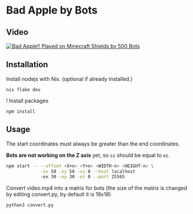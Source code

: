 
# Bad Apple by Bots




## Video
[![Bad Apple!! Played on Minecraft Shields by 500 Bots](http://img.youtube.com/vi/ixX6J-4tvaE/0.jpg)](https://youtu.be/ixX6J-4tvaE "Bad Apple!! Played on Minecraft Shields by 500 Bots")
## Installation

Install nodejs with Nix. (optional if already installed.)
```
nix flake dev
```
! Install packages
```
npm install
```
## Usage

The start coordinates must always be greater than the end coordinates.

**Bots are not working on the Z axis** yet, so `sz` should be equal to `ez`.
```sh
npm start -- --offset <X+n> <Y+n> <WIDTH-n> <HEIGHT-n> \
             -sx 50 -sy 50 -sz 0 --host localhost
             -ex 30 -ey 30 -ez 0 --port 25565
```
Convert video.mp4 into a matrix for bots (the size of the matrix is changed by editing convert.py, by default it is 18x18)
```sh
python3 convert.py
```